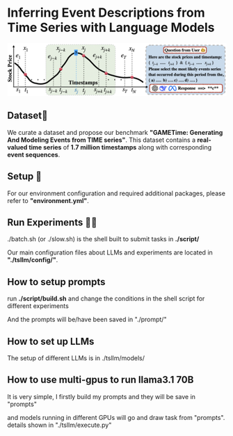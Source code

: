 # Inferring Event Descriptions from Time Series with Language Models

![Events Reasoning](./script/pipline.png)

## Dataset📖
We curate a dataset and propose our benchmark **"GAMETime: Generating And Modeling Events from TIME series"**. This dataset contains a **real-valued time series** of **1.7 million timestamps** along with corresponding **event sequences**.

## Setup 🔧
For our environment configuration and required additional packages, please refer to **"environment.yml"**.

## Run Experiments 💁🏼
./batch.sh (or ./slow.sh) is the shell built to submit tasks in **./script/**

Our main configuration files about LLMs and experiments are located in **"./tsllm/config/"**.

## How to setup prompts
run **./script/build.sh** and change the conditions in the shell script for different experiments 

And the prompts will be/have been saved in "./prompt/" 

## How to set up LLMs
The setup of different LLMs is in ./tsllm/models/


## How to use multi-gpus to run llama3.1 70B
It is very simple, I firstly build my prompts and they will be save in "prompts" 

and models running in different GPUs will go and draw task from "prompts".  details shown in "./tsllm/execute.py"
